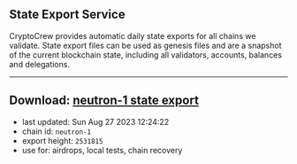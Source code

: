 ## State Export Service
CryptoCrew provides automatic daily state exports for all chains we validate. State export files can be used as genesis files and are a snapshot of the current blockchain state, including all validators, accounts, balances and delegations.

---
**Download: [neutron-1 state export](https://dl.ccvalidators.com/SERVICE/neutron/neutron-1_export_2531815.json)**
---

- last updated: Sun Aug 27 2023 12:24:22
- chain id: `neutron-1`
- export height: `2531815`
- use for: airdrops, local tests, chain recovery
